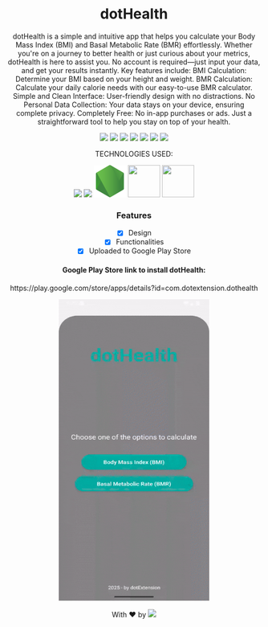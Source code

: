 <h1 align="center">dotHealth</h1>

<p align="center">dotHealth is a simple and intuitive app that helps you calculate your Body Mass Index (BMI) and Basal Metabolic Rate (BMR) effortlessly. Whether you're on a journey to better health or just curious about your metrics, dotHealth is here to assist you. No account is required—just input your data, and get your results instantly. Key features include:
BMI Calculation: Determine your BMI based on your height and weight.
BMR Calculation: Calculate your daily calorie needs with our easy-to-use BMR calculator.
Simple and Clean Interface: User-friendly design with no distractions.
No Personal Data Collection: Your data stays on your device, ensuring complete privacy.
Completely Free: No in-app purchases or ads. Just a straightforward tool to help you stay on top of your health.</p>

<div align="center">

<img src="https://img.shields.io/badge/os-Android-green" /> <img src="https://img.shields.io/badge/release-v1.0.1-blue" /> <a href="https://www.npmjs.com/"><img src="https://img.shields.io/badge/npm-v10.8.2-red" /></a> <a href="https://nodejs.org/en/"><img src="https://img.shields.io/badge/node.js-v.20.19.4-brightgreen" /></a> <img src="https://img.shields.io/badge/ReactNative-v0.79.5-blue" /> <img src="https://img.shields.io/badge/React-v19.0.0-blue" /> <img src="https://img.shields.io/badge/Expo-v51.0.17-white" />

TECHNOLOGIES USED:

<a target="_blank" href="https://developer.mozilla.org/en-US/docs/Web/JavaScript"><img src="https://upload.wikimedia.org/wikipedia/commons/thumb/6/6a/JavaScript-logo.png/64px-JavaScript-logo.png" /></a>
<a href="https://reactjs.org/" target="_blank"><img src="https://upload.wikimedia.org/wikipedia/commons/thumb/a/a7/React-icon.svg/64px-React-icon.svg.png" /></a>
<a href="https://nodejs.org/"><img src="https://raw.githubusercontent.com/devicons/devicon/master/icons/nodejs/nodejs-original.svg" style="width: 64px; height: 64px;" /></a>
<a href="https://developer.android.com/studio"><img src="https://1.bp.blogspot.com/-LgTa-xDiknI/X4EflN56boI/AAAAAAAAPuk/24YyKnqiGkwRS9-_9suPKkfsAwO4wHYEgCLcBGAsYHQ/s0/image9.png" style="width: 64px; height: 64px" /></a>
<a href="https://expo.dev/"><img src="https://bitrise-steplib-collection.s3.amazonaws.com/steps/expo-detach/assets/icon.svg" style="width: 64px; height: 64px" /></a>

### Features

- [x] Design
- [x] Functionalities
- [x] Uploaded to Google Play Store

<h4 align="center"> 
	Google Play Store link to install dotHealth:
</h4>
<p align="center">https://play.google.com/store/apps/details?id=com.dotextension.dothealth</p>

<img src="./sample.gif" style="width: 300px; height: 600px;"/>

<p align="center">With ❤ by <img src=https://img.shields.io/badge/-dotExtension-black /> <p/>

</div>
